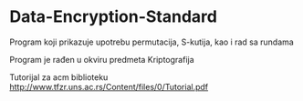 # Data-Encryption-Standard
Program koji prikazuje upotrebu permutacija, S-kutija, kao i rad sa rundama

Program je rađen u okviru predmeta Kriptografija

Tutorijal za acm biblioteku http://www.tfzr.uns.ac.rs/Content/files/0/Tutorial.pdf
